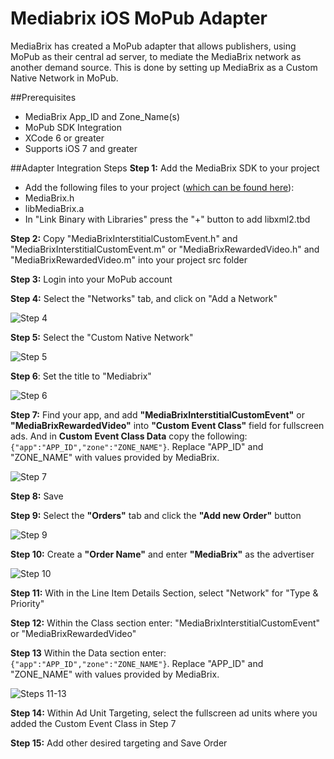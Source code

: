 # Mediabrix iOS MoPub Adapter

MediaBrix has created a MoPub adapter that allows publishers, using MoPub as their central ad server, to mediate the MediaBrix network as another demand source. This is done by setting up MediaBrix as a Custom Native Network in MoPub.

##Prerequisites
* MediaBrix App_ID and Zone_Name(s)
* MoPub SDK Integration
* XCode 6 or greater
* Supports iOS 7 and greater

##Adapter Integration Steps
**Step 1:** Add the MediaBrix SDK to your project
* Add the following files to your project ([which can be found here](https://github.com/mediabrix/mediabrix-ios-sdk/tree/master/IOS/src)):
 * MediaBrix.h
 * libMediaBrix.a
* In "Link Binary with Libraries" press the "+" button to add libxml2.tbd

**Step 2:** Copy "MediaBrixInterstitialCustomEvent.h" and "MediaBrixInterstitialCustomEvent.m" or "MediaBrixRewardedVideo.h" and "MediaBrixRewardedVideo.m" into your project src folder

**Step 3:** Login into your MoPub account

**Step 4:** Select the "Networks" tab, and click on "Add a Network"

![Step 4](https://cdn.mediabrix.com/o38%2Fdevsupportportal%2FMoPub%20Adapter%20Images%2F2016_03_07_16_42_163.png)

**Step 5:** Select the "Custom Native Network"

![Step 5](https://cdn.mediabrix.com/o38%2Fdevsupportportal%2FMoPub%20Adapter%20Images%2F2016_03_07_16_39_002.png)

**Step 6**: Set the title to "Mediabrix"

![Step 6](https://cdn.mediabrix.com/o38%2Fdevsupportportal%2FMoPub%20Adapter%20Images%2F2016_03_07_16_44_344.png)

**Step 7:** Find your app, and add **"MediaBrixInterstitialCustomEvent"** or **"MediaBrixRewardedVideo"** into **"Custom Event Class"** field for fullscreen ads. And in **Custom Event Class Data** copy the following:
```{"app":"APP_ID","zone":"ZONE_NAME"}```. Replace "APP_ID" and "ZONE_NAME" with values provided by MediaBrix.



![Step 7](https://cdn.mediabrix.com/o38%2Fdevsupportportal%2FMoPub%20Adapter%20Images%2F2016_04_01_13_14_401.png)

**Step 8:** Save

**Step 9:** Select the **"Orders"** tab and click the **"Add new Order"** button

![Step 9](https://cdn.mediabrix.com/o38%2Fdevsupportportal%2FMoPub%20Adapter%20Images%2F2016_03_07_17_00_036.png)

**Step 10:** Create a **"Order Name"** and enter **"MediaBrix"** as the advertiser

![Step 10](https://cdn.mediabrix.com/o38%2Fdevsupportportal%2FMoPub%20Adapter%20Images%2F2016_03_07_17_03_507.png)

**Step 11:** With in the Line Item Details Section, select "Network" for "Type & Priority"

**Step 12:** Within the Class section enter: "MediaBrixInterstitialCustomEvent" or "MediaBrixRewardedVideo" 

**Step 13** Within the Data section enter:  ``{"app":"APP_ID","zone":"ZONE_NAME"}``. Replace "APP_ID" and "ZONE_NAME" with values provided by MediaBrix.

![Steps 11-13](https://hcs.hwcdn.net/v1/AUTH_mediabrix-231a/content/o38%2Fdevsupportportal%2FMoPub%20Adapter%20Images%2F2016_04_01_13_38_062.png)

**Step 14:** Within Ad Unit Targeting, select the fullscreen ad units where you added the Custom Event Class in Step 7

**Step 15:** Add other desired targeting and Save Order